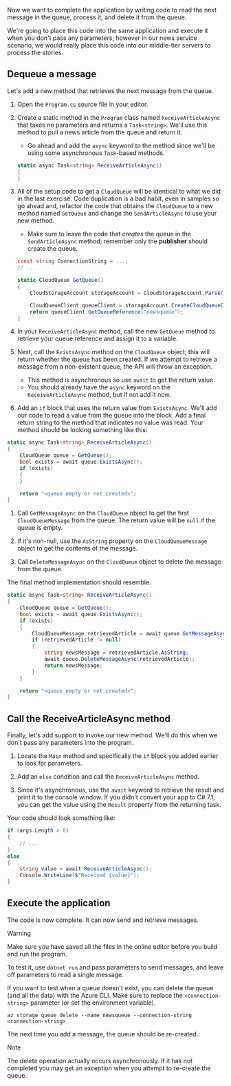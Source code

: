 Now we want to complete the application by writing code to read the next message in the queue, process it, and delete it from the queue. 

We're going to place this code into the same application and execute it when you don't pass any parameters, however in our news service scenario, we would really place this code into our middle-tier servers to process the stories.

## Dequeue a message

Let's add a new method that retrieves the next message from the queue.

1. Open the `Program.cs` source file in your editor.

1. Create a static method in the `Program` class named `ReceiveArticleAsync` that takes no parameters and returns a `Task<string>`. We'll use this method to pull a news article from the queue and return it.
    - Go ahead and add the `async` keyword to the method since we'll be using some asynchronous `Task`-based methods.

    ```csharp
    static async Task<string> ReceiveArticleAsync()
    {
    }

1. All of the setup code to get a `CloudQueue` will be identical to what we did in the last exercise. Code duplication is a bad habit, even in samples so go ahead and, refactor the code that obtains the `CloudQueue` to a new method named `GetQueue` and change the `SendArticleAsync` to use your new method.
     - Make sure to leave the code that _creates_ the queue in the `SendArticleAsync` method; remember only the **publisher** should create the queue.

    ```csharp
    const string ConnectionString = ...;
    // ...

    static CloudQueue GetQueue()
    {
        CloudStorageAccount storageAccount = CloudStorageAccount.Parse(ConnectionString);
    
        CloudQueueClient queueClient = storageAccount.CreateCloudQueueClient();
        return queueClient.GetQueueReference("newsqueue");
    }
    ```
    
1. In your `ReceiveArticleAsync` method, call the new `GetQueue` method to retrieve your queue reference and assign it to a variable.

1. Next, call the `ExistsAsync` method on the `CloudQueue` object; this will return whether the queue has been created. If we attempt to retrieve a message from a non-existent queue, the API will throw an exception.
    - This method is asynchronous so use `await` to get the return value.
    - You should already have the `async` keyword on the `ReceiveArticleAsync` method, but if not add it now.


1. Add an `if` block that uses the return value from `ExistsAsync`. We'll add our code to read a value from the queue into the block. Add a final return string to the method that indicates no value was read. Your method should be looking something like this:

```csharp
static async Task<string> ReceiveArticleAsync()
{
    CloudQueue queue = GetQueue();
    bool exists = await queue.ExistsAsync();
    if (exists)
    {
    }

    return "<queue empty or not created>";
}
```

1. Call `GetMessageAsync` on the `CloudQueue` object to get the first `CloudQueueMessage` from the queue. The return value will be `null` if the queue is empty.

1. If it's non-null, use the `AsString` property on the `CloudQueueMessage` object to get the contents of the message.

1. Call `DeleteMessageAsync` on the `CloudQueue` object to delete the message from the queue.

The final method implementation should resemble:

```csharp
static async Task<string> ReceiveArticleAsync()
{
    CloudQueue queue = GetQueue();
    bool exists = await queue.ExistsAsync();
    if (exists)
    {
        CloudQueueMessage retrievedArticle = await queue.GetMessageAsync();
        if (retrievedArticle != null)
        {
            string newsMessage = retrievedArticle.AsString;
            await queue.DeleteMessageAsync(retrievedArticle);
            return newsMessage;
        }
    }

    return "<queue empty or not created>";
}
```

## Call the ReceiveArticleAsync method

Finally, let's add support to invoke our new method. We'll do this when we don't pass any parameters into the program.

1. Locate the `Main` method and specifically the `if` block you added earlier to look for parameters.

1. Add an `else` condition and call the `ReceiveArticleAsync` method. 

1. Since it's asynchronous, use the `await` keyword to retrieve the result and print it to the console window. If you didn't convert your app to C# 7.1, you can get the value using the `Result` property from the returning task.

Your code should look something like:

```csharp
if (args.Length > 0)
{
    // ...
}
else
{
    string value = await ReceiveArticleAsync();
    Console.WriteLine($"Received {value}");
}
```

## Execute the application

The code is now complete. It can now send and retrieve messages. 

> [!WARNING]
> Make sure you have saved all the files in the online editor before you build and run the program.

To test it, use `dotnet run` and pass parameters to send messages, and leave off parameters to read a single message.

If you want to test when a queue doesn't exist, you can delete the queue (and all the data) with the Azure CLI. Make sure to replace the `<connection-string>` parameter (or set the environment variable).

```azurecli
az storage queue delete --name newsqueue --connection-string <connection-string> 
```

The next time you add a message, the queue should be re-created.

> [!NOTE]
> The delete operation actually occurs asynchronously. If it has not completed you may get an exception when you attempt to re-create the queue.